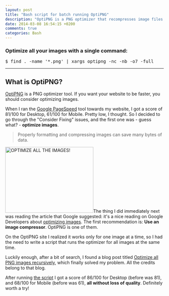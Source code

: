 ```yaml
---
layout: post
title: "Bash script for batch running OptiPNG"
description: "OptiPNG is a PNG optimizer that recompresses image files to a smaller size, without losing any information."
date: 2014-03-08 16:54:15 +0200
comments: true
categories: Bash
---
```


<h3>Optimize all your images with a single command:</h3>

<pre id="optipng_script">$ find . -name '*.png' | xargs optipng -nc -nb -o7 -full</pre>

<hr>

<h2>What is OptiPNG?</h2>

<p><a href="http://optipng.sourceforge.net/" title="OptiPNG is a PNG optimizer that recompresses image files to a smaller size, without losing any information. This program also converts external formats (BMP, GIF, PNM and TIFF) to optimized PNG, and performs PNG integrity checks and corrections." target="_blank">OptiPNG</a> is a PNG optimizer tool. If you want your website to be faster, you should consider optimizing images.</p>

<p>When I ran the <a href="http://developers.google.com/speed/pagespeed/insights/" title="PageSpeed Insights" target="_blank" rel="external nofollow">Google PageSpeed</a> tool towards my website, I got a score of 81/100 for Desktop, 61/100 for Mobile. Pretty low, I thought. So I decided to go through the "Consider Fixing" issues, and the first one was - guess what? - <strong>optimize images</strong>.</p>

<blockquote>Properly formatting and compressing images can save many bytes of data.</blockquote>

<p><img src="/images/optimize-all-the-images.png" alt="OPTIMIZE ALL THE IMAGES!" width="280" height="210" class="basic-alignment left" />The thing I did immediately next was reading the article that Google suggested: it's a nice reading on Google Developers about <a href="https://developers.google.com/speed/docs/insights/OptimizeImages" title="Optimizing images - Google Developers" target="_blank" rel="external nofollow">optimizing images</a>. The first recommendation is: <strong>Use an image compressor</strong>. OptiPNG is one of them.</p>

<p>On the OptiPNG site I realized it works only for one image at a time, so I had the need to write a script that runs the optimizer for all images at the same time.</p>

<p>Luckily enough, after a bit of search, I found a blog post titled <a href="http://www.justpowered.de/blog/shellbatch/optimize-all-png-images-recursively.html" title="Optimize all PNG images recursively" target="_blank">Optimize all PNG images recursively</a>, which finally solved my problem. All the credits belong to that blog.</p>

<p>After running <a href="#optipng_script">the script</a> I got a score of 86/100 for Desktop (before was 81), and 68/100 for Mobile (before was 61), <strong>all without loss of quality</strong>. Definitely worth a try!</p>